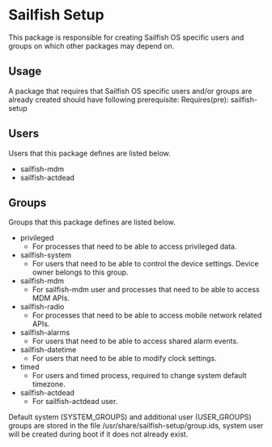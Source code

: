 Sailfish Setup
==============

This package is responsible for creating Sailfish OS specific users
and groups on which other packages may depend on.

Usage
-----

A package that requires that Sailfish OS specific users and/or groups are
already created should have following prerequisite:
Requires(pre): sailfish-setup

Users
-----
Users that this package defines are listed below.

- sailfish-mdm
- sailfish-actdead

Groups
------
Groups that this package defines are listed below.

- privileged
  - For processes that need to be able to access privileged data.
- sailfish-system
  - For users that need to be able to control the device settings.
    Device owner belongs to this group.
- sailfish-mdm
  - For sailfish-mdm user and processes that need to be able to access
    MDM APIs.
- sailfish-radio
  - For processes that need to be able to access mobile network related APIs.
- sailfish-alarms
  - For users that need to be able to access shared alarm events.
- sailfish-datetime
  - For users that need to be able to modify clock settings.
- timed
  - For users and timed process, required to change system default
    timezone.
- sailfish-actdead
  - For sailfish-actdead user.

Default system (SYSTEM_GROUPS) and additional user (USER_GROUPS) groups are
stored in the file /usr/share/sailfish-setup/group.ids, system user will be
created during boot if it does not already exist.
